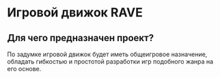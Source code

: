 # Игровой движок RAVE
## Для чего предназначен проект?
По задумке игровой движок будет иметь общеигровое назначение, обладать гибкостью и простотой разработки игр подобного жанра на его основе.
